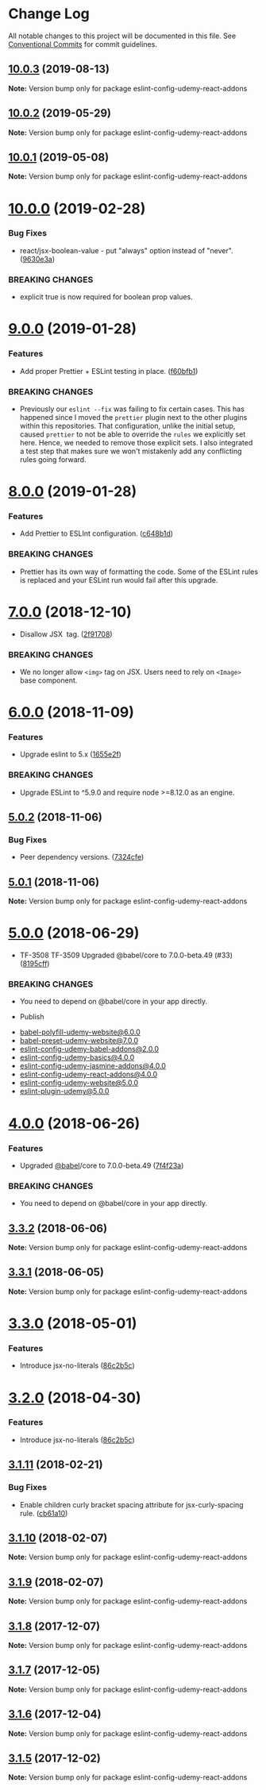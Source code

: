 # Change Log

All notable changes to this project will be documented in this file.
See [Conventional Commits](https://conventionalcommits.org) for commit guidelines.

## [10.0.3](https://github.com/udemy/js-tooling/compare/eslint-config-udemy-react-addons@10.0.2...eslint-config-udemy-react-addons@10.0.3) (2019-08-13)

**Note:** Version bump only for package eslint-config-udemy-react-addons





 <a name="10.0.2"></a>
## [10.0.2](https://github.com/udemy/js-tooling/compare/eslint-config-udemy-react-addons@10.0.1...eslint-config-udemy-react-addons@10.0.2) (2019-05-29)




**Note:** Version bump only for package eslint-config-udemy-react-addons

 <a name="10.0.1"></a>
## [10.0.1](https://github.com/udemy/js-tooling/compare/eslint-config-udemy-react-addons@10.0.0...eslint-config-udemy-react-addons@10.0.1) (2019-05-08)




**Note:** Version bump only for package eslint-config-udemy-react-addons

<a name="10.0.0"></a>
# [10.0.0](https://github.com/udemy/js-tooling/compare/eslint-config-udemy-react-addons@9.0.0...eslint-config-udemy-react-addons@10.0.0) (2019-02-28)


### Bug Fixes

* react/jsx-boolean-value - put "always" option instead of "never". ([9630e3a](https://github.com/udemy/js-tooling/commit/9630e3a))


### BREAKING CHANGES

* explicit true is now required for boolean prop values.




<a name="9.0.0"></a>
# [9.0.0](https://github.com/udemy/js-tooling/compare/eslint-config-udemy-react-addons@8.0.0...eslint-config-udemy-react-addons@9.0.0) (2019-01-28)


### Features

* Add proper Prettier + ESLint testing in place. ([f60bfb1](https://github.com/udemy/js-tooling/commit/f60bfb1))


### BREAKING CHANGES

* Previously our `eslint --fix` was failing to fix certain cases. This has happened since I moved the `prettier` plugin next to the other plugins within this repositories. That configuration, unlike the initial setup, caused `prettier` to not be able to override the `rules` we explicitly set here. Hence, we needed to remove those explicit sets. I also integrated a test step that makes sure we won't mistakenly add any conflicting rules going forward.




<a name="8.0.0"></a>
# [8.0.0](https://github.com/udemy/js-tooling/compare/eslint-config-udemy-react-addons@7.0.0...eslint-config-udemy-react-addons@8.0.0) (2019-01-28)


### Features

* Add Prettier to ESLInt configuration. ([c648b1d](https://github.com/udemy/js-tooling/commit/c648b1d))


### BREAKING CHANGES

* Prettier has its own way of formatting the code. Some of the ESLint rules is replaced and your ESLint run would fail after this upgrade.




<a name="7.0.0"></a>
# [7.0.0](https://github.com/udemy/js-tooling/compare/eslint-config-udemy-react-addons@6.0.0...eslint-config-udemy-react-addons@7.0.0) (2018-12-10)


* Disallow JSX <img> tag. ([2f91708](https://github.com/udemy/js-tooling/commit/2f91708))


### BREAKING CHANGES

* We no longer allow `<img>` tag on JSX. Users need to rely on `<Image>` base component.




<a name="6.0.0"></a>
# [6.0.0](https://github.com/udemy/js-tooling/compare/eslint-config-udemy-react-addons@5.0.2...eslint-config-udemy-react-addons@6.0.0) (2018-11-09)


### Features

* Upgrade eslint to 5.x ([1655e2f](https://github.com/udemy/js-tooling/commit/1655e2f))


### BREAKING CHANGES

* Upgrade ESLint to ^5.9.0 and require node >=8.12.0 as an engine.




<a name="5.0.2"></a>
## [5.0.2](https://github.com/udemy/js-tooling/compare/eslint-config-udemy-react-addons@5.0.1...eslint-config-udemy-react-addons@5.0.2) (2018-11-06)


### Bug Fixes

* Peer dependency versions. ([7324cfe](https://github.com/udemy/js-tooling/commit/7324cfe))




<a name="5.0.1"></a>
## [5.0.1](https://github.com/udemy/js-tooling/compare/eslint-config-udemy-react-addons@5.0.0...eslint-config-udemy-react-addons@5.0.1) (2018-11-06)




**Note:** Version bump only for package eslint-config-udemy-react-addons

<a name="5.0.0"></a>
# [5.0.0](https://github.com/udemy/js-tooling/compare/eslint-config-udemy-react-addons@3.3.2...eslint-config-udemy-react-addons@5.0.0) (2018-06-29)


* TF-3508 TF-3509 Upgraded @babel/core to 7.0.0-beta.49 (#33) ([8195cff](https://github.com/udemy/js-tooling/commit/8195cff))


### BREAKING CHANGES

* You need to depend on @babel/core in your app directly.

* Publish

- babel-polyfill-udemy-website@6.0.0
- babel-preset-udemy-website@7.0.0
- eslint-config-udemy-babel-addons@2.0.0
- eslint-config-udemy-basics@4.0.0
- eslint-config-udemy-jasmine-addons@4.0.0
- eslint-config-udemy-react-addons@4.0.0
- eslint-config-udemy-website@5.0.0
- eslint-plugin-udemy@5.0.0




<a name="4.0.0"></a>
# [4.0.0](https://github.com/udemy/js-tooling/compare/eslint-config-udemy-react-addons@3.3.2...eslint-config-udemy-react-addons@4.0.0) (2018-06-26)


### Features

* Upgraded [@babel](https://github.com/babel)/core to 7.0.0-beta.49 ([7f4f23a](https://github.com/udemy/js-tooling/commit/7f4f23a))


### BREAKING CHANGES

* You need to depend on @babel/core in your app directly.




<a name="3.3.2"></a>
## [3.3.2](https://github.com/udemy/js-tooling/compare/eslint-config-udemy-react-addons@3.3.1...eslint-config-udemy-react-addons@3.3.2) (2018-06-06)




**Note:** Version bump only for package eslint-config-udemy-react-addons

<a name="3.3.1"></a>
## [3.3.1](https://github.com/udemy/js-tooling/compare/eslint-config-udemy-react-addons@3.2.0...eslint-config-udemy-react-addons@3.3.1) (2018-06-05)




**Note:** Version bump only for package eslint-config-udemy-react-addons

<a name="3.3.0"></a>
# [3.3.0](https://github.com/udemy/js-tooling/compare/eslint-config-udemy-react-addons@3.1.11...eslint-config-udemy-react-addons@3.3.0) (2018-05-01)


### Features

* Introduce jsx-no-literals ([86c2b5c](https://github.com/udemy/js-tooling/commit/86c2b5c))




<a name="3.2.0"></a>
# [3.2.0](https://github.com/udemy/js-tooling/compare/eslint-config-udemy-react-addons@3.1.11...eslint-config-udemy-react-addons@3.2.0) (2018-04-30)


### Features

* Introduce jsx-no-literals ([86c2b5c](https://github.com/udemy/js-tooling/commit/86c2b5c))




<a name="3.1.11"></a>
## [3.1.11](https://github.com/udemy/js-tooling/compare/eslint-config-udemy-react-addons@3.1.10...eslint-config-udemy-react-addons@3.1.11) (2018-02-21)


### Bug Fixes

* Enable children curly bracket spacing attribute for jsx-curly-spacing rule. ([cb61a10](https://github.com/udemy/js-tooling/commit/cb61a10))




<a name="3.1.10"></a>
## [3.1.10](https://github.com/udemy/js-tooling/compare/eslint-config-udemy-react-addons@3.1.9...eslint-config-udemy-react-addons@3.1.10) (2018-02-07)




**Note:** Version bump only for package eslint-config-udemy-react-addons

<a name="3.1.9"></a>
## [3.1.9](https://github.com/udemy/js-tooling/compare/eslint-config-udemy-react-addons@3.1.8...eslint-config-udemy-react-addons@3.1.9) (2018-02-07)




**Note:** Version bump only for package eslint-config-udemy-react-addons

<a name="3.1.8"></a>
## [3.1.8](https://github.com/udemy/js-tooling/compare/eslint-config-udemy-react-addons@3.1.7...eslint-config-udemy-react-addons@3.1.8) (2017-12-07)




**Note:** Version bump only for package eslint-config-udemy-react-addons

<a name="3.1.7"></a>
## [3.1.7](https://github.com/udemy/js-tooling/compare/eslint-config-udemy-react-addons@3.1.6...eslint-config-udemy-react-addons@3.1.7) (2017-12-05)




**Note:** Version bump only for package eslint-config-udemy-react-addons

<a name="3.1.6"></a>
## [3.1.6](https://github.com/udemy/js-tooling/compare/eslint-config-udemy-react-addons@3.1.5...eslint-config-udemy-react-addons@3.1.6) (2017-12-04)




**Note:** Version bump only for package eslint-config-udemy-react-addons

<a name="3.1.5"></a>
## [3.1.5](https://github.com/udemy/js-tooling/compare/eslint-config-udemy-react-addons@3.1.4...eslint-config-udemy-react-addons@3.1.5) (2017-12-02)




**Note:** Version bump only for package eslint-config-udemy-react-addons
